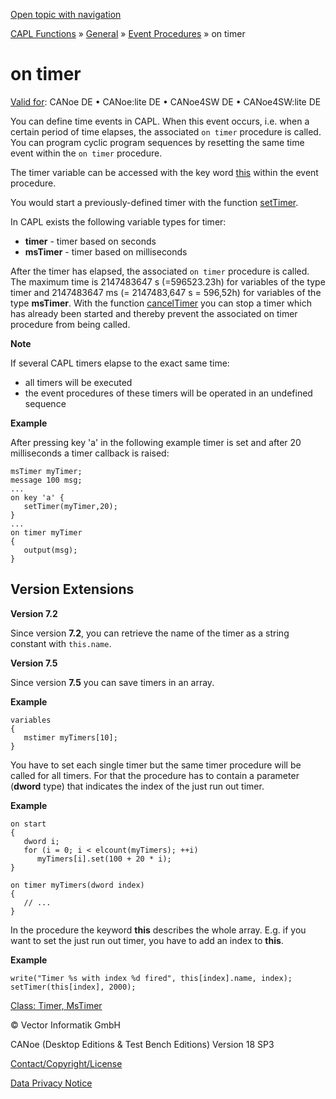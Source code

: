 [Open topic with navigation](../../../../../CANoeDEFamily.htm#Topics/CAPLFunctions/Other/EventProcedures/CAPLfunctionOnTimer.md)

[CAPL Functions](../../CAPLfunctions.md) » [General](../CAPLGeneralStartPage.md) » [Event Procedures](../CAPLfunctionsEventProceduresOverview.md) » on timer

# on timer

[Valid for](../../../Shared/FeatureAvailability.md): CANoe DE • CANoe:lite DE • CANoe4SW DE • CANoe4SW:lite DE

You can define time events in CAPL. When this event occurs, i.e. when a certain period of time elapses, the associated `on timer` procedure is called. You can program cyclic program sequences by resetting the same time event within the `on timer` procedure.

The timer variable can be accessed with the key word [this](CAPLfunctionKeywordThis.md) within the event procedure.

You would start a previously-defined timer with the function [setTimer](../Functions/CAPLfunctionSetTimer.md).

In CAPL exists the following variable types for timer:

- **timer** - timer based on seconds
- **msTimer** - timer based on milliseconds

After the timer has elapsed, the associated `on timer` procedure is called. The maximum time is 2147483647 s (=596523.23h) for variables of the type timer and 2147483647 ms (= 2147483,647 s = 596,52h) for variables of the type **msTimer**. With the function [cancelTimer](../Functions/CAPLfunctionCancelTimer.md) you can stop a timer which has already been started and thereby prevent the associated on timer procedure from being called.

**Note**

If several CAPL timers elapse to the exact same time:

- all timers will be executed
- the event procedures of these timers will be operated in an undefined sequence

**Example**

After pressing key 'a' in the following example timer is set and after 20 milliseconds a timer callback is raised:

```plaintext
msTimer myTimer;
message 100 msg;
...
on key 'a' {
   setTimer(myTimer,20);
}
...
on timer myTimer
{ 
   output(msg);
}
```

## Version Extensions

**Version 7.2**

Since version **7.2**, you can retrieve the name of the timer as a string constant with `this.name`.

**Version 7.5**

Since version **7.5** you can save timers in an array.

**Example**

```plaintext
variables
{
   mstimer myTimers[10];
}
```

You have to set each single timer but the same timer procedure will be called for all timers. For that the procedure has to contain a parameter (**dword** type) that indicates the index of the just run out timer.

**Example**

```plaintext
on start
{
   dword i;
   for (i = 0; i < elcount(myTimers); ++i)
      myTimers[i].set(100 + 20 * i);
}

on timer myTimers(dword index)
{
   // ...
}
```

In the procedure the keyword **this** describes the whole array. E.g. if you want to set the just run out timer, you have to add an index to **this**.

**Example**

```plaintext
write("Timer %s with index %d fired", this[index].name, index);
setTimer(this[index], 2000);
```

[Class: Timer, MsTimer](../../ObjectOrientedProg/CAPLfunctionsOOPTimer.md)

© Vector Informatik GmbH

CANoe (Desktop Editions & Test Bench Editions) Version 18 SP3

[Contact/Copyright/License](../../../Shared/ContactCopyrightLicense.md)

[Data Privacy Notice](https://www.vector.com/int/en/company/get-info/privacy-policy/)